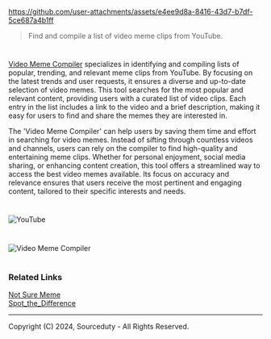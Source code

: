 https://github.com/user-attachments/assets/e4ee9d8a-8416-43d7-b7df-5ce687a4b1ff

> Find and compile a list of video meme clips from YouTube.

#

[Video Meme Compiler](https://chatgpt.com/g/g-NuNFDGDZc-video-meme-compiler) specializes in identifying and compiling lists of popular, trending, and relevant meme clips from YouTube. By focusing on the latest trends and user requests, it ensures a diverse and up-to-date selection of video memes. This tool searches for the most popular and relevant content, providing users with a curated list of video clips. Each entry in the list includes a link to the video and a brief description, making it easy for users to find and share the memes they are interested in.

The 'Video Meme Compiler' can help users by saving them time and effort in searching for video memes. Instead of sifting through countless videos and channels, users can rely on the compiler to find high-quality and entertaining meme clips. Whether for personal enjoyment, social media sharing, or enhancing content creation, this tool offers a streamlined way to access the best video memes available. Its focus on accuracy and relevance ensures that users receive the most pertinent and engaging content, tailored to their specific interests and needs.

#

![YouTube](https://github.com/user-attachments/assets/ea6b82e3-ee7f-41c0-9ca4-e9df3a5daf27)
#
![Video Meme Compiler](https://github.com/sourceduty/Video_Meme_Compiler/assets/123030236/0721180e-c8d9-4689-9ca6-5b88d2f3087b)

#
### Related Links

[Not Sure Meme](https://github.com/sourceduty/Not_Sure_Meme)
<br>
[Spot_the_Difference](https://github.com/sourceduty/Spot_the_Difference)

***
Copyright (C) 2024, Sourceduty - All Rights Reserved.
